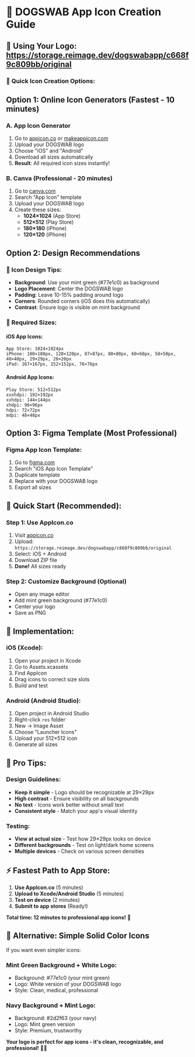 # 🎨 DOGSWAB App Icon Creation Guide

## 📱 **Using Your Logo: https://storage.reimage.dev/dogswabapp/c668f9c809bb/original**

### **🎯 Quick Icon Creation Options:**

## **Option 1: Online Icon Generators (Fastest - 10 minutes)**

### **A. App Icon Generator**
1. Go to [appicon.co](https://appicon.co) or [makeappicon.com](https://makeappicon.com)
2. Upload your DOGSWAB logo
3. Choose "iOS" and "Android" 
4. Download all sizes automatically
5. **Result**: All required icon sizes instantly!

### **B. Canva (Professional - 20 minutes)**
1. Go to [canva.com](https://canva.com)
2. Search "App Icon" template
3. Upload your DOGSWAB logo
4. Create these sizes:
   - **1024×1024** (App Store)
   - **512×512** (Play Store)
   - **180×180** (iPhone)
   - **120×120** (iPhone)

## **Option 2: Design Recommendations**

### **🎨 Icon Design Tips:**
- **Background**: Use your mint green (#77e1c0) as background
- **Logo Placement**: Center the DOGSWAB logo
- **Padding**: Leave 10-15% padding around logo
- **Corners**: Rounded corners (iOS does this automatically)
- **Contrast**: Ensure logo is visible on mint background

### **📐 Required Sizes:**

#### **iOS App Icons:**
```
App Store: 1024×1024px
iPhone: 180×180px, 120×120px, 87×87px, 80×80px, 60×60px, 58×58px, 40×40px, 29×29px, 20×20px
iPad: 167×167px, 152×152px, 76×76px
```

#### **Android App Icons:**
```
Play Store: 512×512px
xxxhdpi: 192×192px
xxhdpi: 144×144px
xhdpi: 96×96px
hdpi: 72×72px
mdpi: 48×48px
```

## **Option 3: Figma Template (Most Professional)**

### **Figma App Icon Template:**
1. Go to [figma.com](https://figma.com)
2. Search "iOS App Icon Template"
3. Duplicate template
4. Replace with your DOGSWAB logo
5. Export all sizes

## **🚀 Quick Start (Recommended):**

### **Step 1: Use AppIcon.co**
1. Visit [appicon.co](https://appicon.co)
2. Upload: `https://storage.reimage.dev/dogswabapp/c668f9c809bb/original`
3. Select: iOS + Android
4. Download ZIP file
5. **Done!** All sizes ready

### **Step 2: Customize Background (Optional)**
- Open any image editor
- Add mint green background (#77e1c0)
- Center your logo
- Save as PNG

## **📱 Implementation:**

### **iOS (Xcode):**
1. Open your project in Xcode
2. Go to Assets.xcassets
3. Find AppIcon
4. Drag icons to correct size slots
5. Build and test

### **Android (Android Studio):**
1. Open project in Android Studio
2. Right-click `res` folder
3. New → Image Asset
4. Choose "Launcher Icons"
5. Upload your 512×512 icon
6. Generate all sizes

## **🎯 Pro Tips:**

### **Design Guidelines:**
- **Keep it simple** - Logo should be recognizable at 29×29px
- **High contrast** - Ensure visibility on all backgrounds  
- **No text** - Icons work better without small text
- **Consistent style** - Match your app's visual identity

### **Testing:**
- **View at actual size** - Test how 29×29px looks on device
- **Different backgrounds** - Test on light/dark home screens
- **Multiple devices** - Check on various screen densities

## **⚡ Fastest Path to App Store:**

1. **Use AppIcon.co** (5 minutes)
2. **Upload to Xcode/Android Studio** (5 minutes)  
3. **Test on device** (2 minutes)
4. **Submit to app stores** (Ready!)

**Total time: 12 minutes to professional app icons!** 🚀

## **🎨 Alternative: Simple Solid Color Icons**

If you want even simpler icons:

### **Mint Green Background + White Logo:**
- Background: #77e1c0 (your mint green)
- Logo: White version of your DOGSWAB logo
- Style: Clean, medical, professional

### **Navy Background + Mint Logo:**
- Background: #2d2f63 (your navy)
- Logo: Mint green version
- Style: Premium, trustworthy

**Your logo is perfect for app icons - it's clean, recognizable, and professional!** 🐾✨